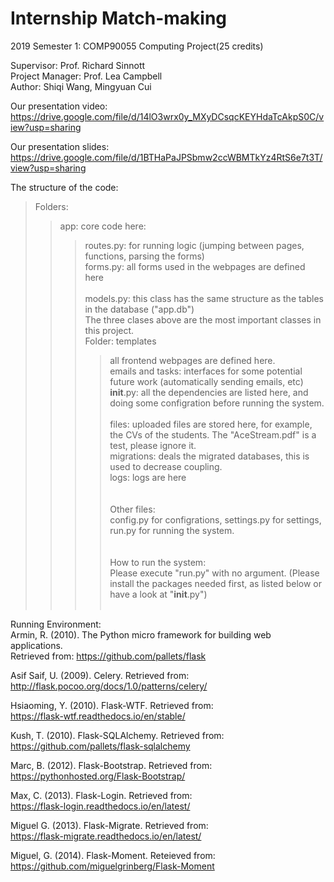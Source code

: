 # Internship Match-making
2019 Semester 1: COMP90055 Computing Project(25 credits)
  
  
Supervisor:       Prof. Richard Sinnott  
Project Manager:  Prof. Lea Campbell  
Author:           Shiqi Wang, Mingyuan Cui  
  
    
Our presentation video:    <br>
https://drive.google.com/file/d/14lO3wrx0y_MXyDCsqcKEYHdaTcAkpS0C/view?usp=sharing    
  
Our presentation slides:  <br>
https://drive.google.com/file/d/1BTHaPaJPSbmw2ccWBMTkYz4RtS6e7t3T/view?usp=sharing    
  
The structure of the code:  <br>
>Folders:  <br>
>>app: core code here:   
>>>routes.py: for running logic (jumping between pages, functions, parsing the forms)  
>>>forms.py: all forms used in the webpages are defined here  <br>  
>>>models.py: this class has the same structure as the tables in the database ("app.db")  <br>
>>>The three clases above are the most important classes in this project.  <br>
>>>Folder: templates  <br>
>>>>all frontend webpages are defined here.  <br>
>>>emails and tasks: interfaces for some potential future work (automatically sending emails, etc)  <br>
>>>__init__.py: all the dependencies are listed here, and doing some configration before running the system.  <br>
        <br>
>>files: uploaded files are stored here, for example, the CVs of the students. The "AceStream.pdf" is a test, please ignore it.<br>
>>migrations: deals the migrated databases, this is used to decrease coupling. <br>
>>logs: logs are here <br>  
     <br>
>Other files:  <br>
>>config.py for configrations, settings.py for settings, run.py for running the system.   <br> 
    <br>  
>How to run the system:    <br>
>>Please execute "run.py" with no argument. (Please install the packages needed first, as listed below or have a look at "__init__.py")   
    <br>  
      
Running Environment:  <br>
Armin, R. (2010). The Python micro framework for building web applications.  
Retrieved from: https://github.com/pallets/flask   
  
Asif Saif, U. (2009). Celery. Retrieved from:  
http://flask.pocoo.org/docs/1.0/patterns/celery/  
  
Hsiaoming, Y. (2010). Flask-WTF. Retrieved from:  
https://flask-wtf.readthedocs.io/en/stable/   
  
Kush, T. (2010). Flask-SQLAlchemy. Retrieved from:   
https://github.com/pallets/flask-sqlalchemy  
  
Marc, B. (2012). Flask-Bootstrap. Retrieved from:   
https://pythonhosted.org/Flask-Bootstrap/  
  
Max, C. (2013). Flask-Login. Retrieved from:  
https://flask-login.readthedocs.io/en/latest/  
  
Miguel G. (2013). Flask-Migrate. Retrieved from:   
https://flask-migrate.readthedocs.io/en/latest/  
   
Miguel, G. (2014). Flask-Moment. Reteieved from:   
https://github.com/miguelgrinberg/Flask-Moment  
   


